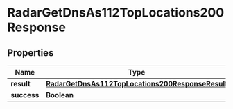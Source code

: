 

# RadarGetDnsAs112TopLocations200Response


## Properties

| Name | Type | Description | Notes |
|------------ | ------------- | ------------- | -------------|
|**result** | [**RadarGetDnsAs112TopLocations200ResponseResult**](RadarGetDnsAs112TopLocations200ResponseResult.md) |  |  |
|**success** | **Boolean** |  |  |



